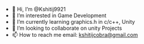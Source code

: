 - 👋 Hi, I’m @Kshitij9921
- 👀 I’m interested in Game Development
- 🌱 I’m currently learning graphics.h in c/c++, Unity
- 💞️ I’m looking to collaborate on unity Projects
- 📫 How to reach me 
email: kshitijcobra@gmail.com


<!---
Kshitij9921/Kshitij9921 is a ✨ special ✨ repository because its `README.md` (this file) appears on your GitHub profile.
You can click the Preview link to take a look at your changes.
--->
